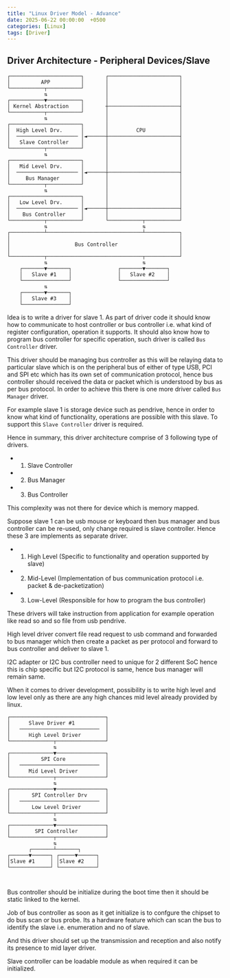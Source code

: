 ```yaml
---
title: "Linux Driver Model - Advance"
date: 2025-06-22 00:00:00  +0500
categories: [Linux]
tags: [Driver]
---
```


## Driver Architecture - Peripheral Devices/Slave

```
┌───────────────────────┐       ┌───────────────────────┐
│          APP          │       │                       │
└───────────┬───────────┘       │                       │
            ⇅                   │                       │
┌───────────▼───────────┐       │                       │
│ Kernel Abstraction    │       ┼───────────────────────┤
└───────────┬───────────┘       │                       │
            ⇅                   │                       │
┌───────────────────────┐       │                       │
│  High Level Drv.      │       │         CPU           │
│  ──────────────────── │◄──────┼───────────────────────┤
│   Slave Controller    │       │                       │
└───────────┬───────────┘       │                       │
            ⇅                   │                       │
┌───────────────────────┐       │                       │
│   Mid Level Drv.      │       │                       │
│  ──────────────────── │◄──────┼───────────────────────┤
│     Bus Manager       │       │                       │
└───────────┬───────────┘       │                       │
            ⇅                   │                       │
┌───────────────────────┐       │                       │
│   Low Level Drv.      │       │                       │
│  ──────────────────── │◄──────┼───────────────────────┤
│    Bus Controller     │       │                       │
└───────────┬───────────┘       └───────────┬───────────┘
            ⇅                               ⇅
┌───────────┴───────────────────────────────┴───────────┐
│                                                       │
│                     Bus Controller                    │
│                                                       │
└───────────┬───────────────────────────────┬───────────┘
            ⇅                               ⇅
    ┌───────▼───────┐               ┌───────▼───────┐
    │   Slave #1    │               │   Slave #2    │
    └───────────────┘               └───────────────┘
            ⇅
    ┌───────▼───────┐
    │   Slave #3    │
    └───────────────┘
```

Idea is to write a driver for slave 1. As part of driver code it should know how to communicate to 
host controller or bus controller i.e. what kind of register configuration, operation it supports.
It should also know how to program bus controller for specific operation, such driver is called
`Bus Controller` driver.

This driver should be managing bus controller as this will be relaying data to particular slave which
is on the peripheral bus of either of type USB, PCI and SPI etc which has its own set of communication
protocol, hence bus controller should received the data or packet which is understood by bus as 
per bus protocol. In order to achieve this there is one more driver called `Bus Manager` driver.

For example slave 1 is storage device such as pendrive, hence in order to know what kind of functionality,
operations are possible with this slave. To support this `Slave Controller` driver is required.


Hence in summary, this driver architecture comprise of 3 following type of drivers.
-   1. Slave Controller
-   2. Bus Manager
-   3. Bus Controller

This complexity was not there for device which is memory mapped.

Suppose slave 1 can be usb mouse or keyboard then bus manager and bus controller can be re-used, only
change required is slave controller. Hence these 3 are implements as separate driver.

-   1. High Level (Specific to functionality and operation supported by slave)
-   2. Mid-Level (Implementation of bus communication protocol i.e. packet & de-packetization)
-   3. Low-Level (Responsible for how to program the bus controller)

These drivers will take instruction from application for example operation like read so and so file
from usb pendrive. 


High level driver convert file read request to usb command and forwarded to bus manager which then
create a packet as per protocol and forward to bus controller and deliver to slave 1. 

I2C adapter or I2C bus controller need to unique for 2 different SoC hence this is chip specific 
but I2C protocol is same, hence bus manager will remain same.

When it comes to driver development, possibility is to write high level and low level only as there
are any high chances mid level already provided by linux. 

```
┌───────────────────────────────┐
│      Slave Driver #1          │
│   ──────────────────────────  │
│      High Level Driver        │
└──────────────┬────────────────┘
               ⇅
┌──────────────▼────────────────┐
│          SPI Core             │
│   ──────────────────────────  │
│      Mid Level Driver         │
└──────────────┬────────────────┘
               ⇅
┌──────────────▼────────────────┐
│       SPI Controller Drv      │
│   ──────────────────────────  │
│       Low Level Driver        │
└──────────────┬────────────────┘
               ⇅
┌──────────────▼────────────────┐
│        SPI Controller         │
└──────────────┬────────────────┘
               ⇅
       ┌───────┴───────┐
┌──────▼──────┐ ┌─────▼──────┐
│Slave #1     │ │Slave #2    │
└─────────────┘ └────────────┘



```
Bus controller should be initialize during the boot time then it should be static linked to the 
kernel. 

Job of bus controller as soon as it get initialize is to confgure the chipset to do bus scan or bus
probe. Its a hardware feature which can scan the bus to identify the slave i.e. enumeration and 
no of slave. 

And this driver should set up the transmission and reception and also notify its presence to mid
layer driver. 

Slave controller can be loadable module as when required it can be initialized.

